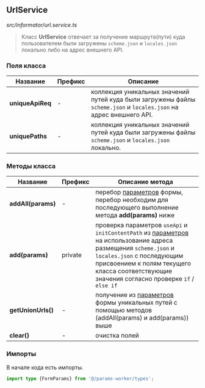 ## UrlService

_src/informator/url.service.ts_

> Класс **UrlService** отвечает за получение маршрута(пути) куда пользователем были загружены `scheme.json` и `locales.json` локально либо на адрес внешнего API.

### Поля класса

| Название         | Префикс | Описание                                                                                                            |
|------------------|---------|---------------------------------------------------------------------------------------------------------------------|
| **uniqueApiReq** | -       | коллекция уникальных значений путей куда были загружены файлы `scheme.json` и `locales.json` на адрес внешнего API. |
| **uniquePaths**  | -       | коллекция уникальных значений путей куда были загружены файлы `scheme.json` и `locales.json` локально.              |

### Методы класса

| Название           | Префикс | Описание метода                                                                                                                                                                                                                                                      |
|--------------------|---------|----------------------------------------------------------------------------------------------------------------------------------------------------------------------------------------------------------------------------------------------------------------------|
| **addAll(params)** | -       | перебор [параметров](../params-worker/PARAMSWORKERTYPES.md) формы, перебор необходим для последующего выполнение метода **add(params)** ниже                                                                                                                                            |
| **add(params)**    | private | проверка параметров `useApi` и `initContentPath` из [параметров](../params-worker/PARAMSWORKERTYPES.md) на использование адреса размещения `scheme.json` и `locales.json` с последующим присвоением к полям текущего класса соответствующие значения согласно проверке `if` / `else if` |
| **getUnionUrls()** | -       | получение из [параметров](../params-worker/PARAMSWORKERTYPES.md) формы уникальных путей с помощью методов (addAll(params) и add(params)) выше                                                                                                                                           |
| **clear()**        | -       | очистка полей                                                                                                                                                                                                                                                        |


### Импорты

В начале кода есть импорты.

```ts
import type {FormParams} from '@/params-worker/types';
```
